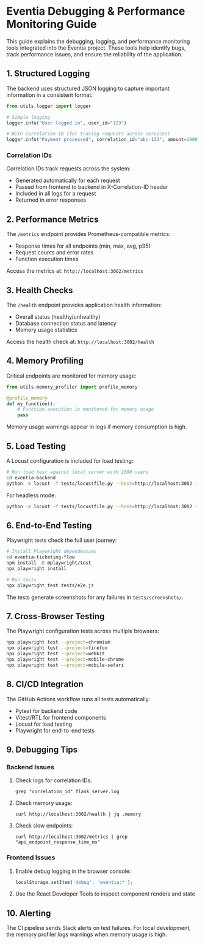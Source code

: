 # Eventia Debugging & Performance Monitoring Guide

This guide explains the debugging, logging, and performance monitoring tools integrated into the Eventia project. These tools help identify bugs, track performance issues, and ensure the reliability of the application.

## 1. Structured Logging

The backend uses structured JSON logging to capture important information in a consistent format:

```python
from utils.logger import logger

# Simple logging
logger.info("User logged in", user_id="123")

# With correlation ID (for tracing requests across services)
logger.info("Payment processed", correlation_id="abc-123", amount=1000)
```

### Correlation IDs

Correlation IDs track requests across the system:

- Generated automatically for each request
- Passed from frontend to backend in X-Correlation-ID header
- Included in all logs for a request
- Returned in error responses

## 2. Performance Metrics

The `/metrics` endpoint provides Prometheus-compatible metrics:

- Response times for all endpoints (min, max, avg, p95)
- Request counts and error rates
- Function execution times

Access the metrics at: `http://localhost:3002/metrics`

## 3. Health Checks

The `/health` endpoint provides application health information:

- Overall status (healthy/unhealthy)
- Database connection status and latency
- Memory usage statistics

Access the health check at: `http://localhost:3002/health`

## 4. Memory Profiling

Critical endpoints are monitored for memory usage:

```python
from utils.memory_profiler import profile_memory

@profile_memory
def my_function():
    # Function execution is monitored for memory usage
    pass
```

Memory usage warnings appear in logs if memory consumption is high.

## 5. Load Testing

A Locust configuration is included for load testing:

```bash
# Run load test against local server with 1000 users
cd eventia-backend
python -m locust -f tests/locustfile.py --host=http://localhost:3002 --users=1000 --spawn-rate=10
```

For headless mode:

```bash
python -m locust -f tests/locustfile.py --host=http://localhost:3002 --users=1000 --spawn-rate=10 --run-time=5m --headless --html=locust-report.html
```

## 6. End-to-End Testing

Playwright tests check the full user journey:

```bash
# Install Playwright dependencies
cd eventia-ticketing-flow
npm install -D @playwright/test
npx playwright install

# Run tests
npx playwright test tests/e2e.js
```

The tests generate screenshots for any failures in `tests/screenshots/`.

## 7. Cross-Browser Testing

The Playwright configuration tests across multiple browsers:

```bash
npx playwright test --project=chromium
npx playwright test --project=firefox
npx playwright test --project=webkit
npx playwright test --project=mobile-chrome
npx playwright test --project=mobile-safari
```

## 8. CI/CD Integration

The GitHub Actions workflow runs all tests automatically:

- Pytest for backend code
- Vitest/RTL for frontend components
- Locust for load testing
- Playwright for end-to-end tests

## 9. Debugging Tips

### Backend Issues

1. Check logs for correlation IDs:
   ```
   grep "correlation_id" flask_server.log
   ```

2. Check memory usage:
   ```
   curl http://localhost:3002/health | jq .memory
   ```

3. Check slow endpoints:
   ```
   curl http://localhost:3002/metrics | grep "api_endpoint_response_time_ms"
   ```

### Frontend Issues

1. Enable debug logging in the browser console:
   ```javascript
   localStorage.setItem('debug', 'eventia:*');
   ```

2. Use the React Developer Tools to inspect component renders and state

## 10. Alerting

The CI pipeline sends Slack alerts on test failures. For local development, the memory profiler logs warnings when memory usage is high. 